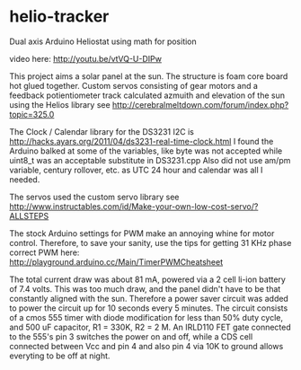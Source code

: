helio-tracker
=============

Dual axis Arduino Heliostat using math for position

video here: http://youtu.be/vtVQ-U-DIPw

This project aims a solar panel at the sun. The structure is foam core board hot glued together. Custom servos consisting of gear motors and a feedback potientiometer track calculated azmuith and elevation of the sun using the Helios library see http://cerebralmeltdown.com/forum/index.php?topic=325.0

The Clock / Calendar library for the DS3231 I2C is http://hacks.ayars.org/2011/04/ds3231-real-time-clock.html I found the Arduino balked at some of the variables, like byte was not accepted while uint8_t was an acceptable substitute in DS3231.cpp Also did not use am/pm variable, century rollover, etc. as UTC 24 hour and calendar was all I needed.

The servos used the custom servo library see http://www.instructables.com/id/Make-your-own-low-cost-servo/?ALLSTEPS

The stock Arduino settings for PWM make an annoying whine for motor control. Therefore, to save your sanity, use the tips for getting 31 KHz phase correct PWM here: http://playground.arduino.cc/Main/TimerPWMCheatsheet

The total current draw was about 81 mA, powered via a 2 cell li-ion battery of 7.4 volts. This was too much draw, and the panel didn't have to be that constantly aligned with the sun. Therefore a power saver circuit was added to power the circuit up for 10 seconds every 5 minutes. The circuit consists of a cmos 555 timer with diode modification for less than 50% duty cycle, and 500 uF capacitor, R1 = 330K, R2 = 2 M. An IRLD110 FET gate connected to the 555's pin 3 switches the power on and off, while a CDS cell connected between Vcc and pin 4 and also pin 4 via 10K to ground allows everyting to be off at night. 
